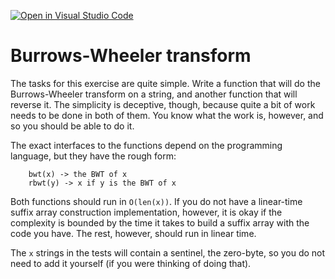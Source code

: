 [![Open in Visual Studio Code](https://classroom.github.com/assets/open-in-vscode-c66648af7eb3fe8bc4f294546bfd86ef473780cde1dea487d3c4ff354943c9ae.svg)](https://classroom.github.com/online_ide?assignment_repo_id=9728704&assignment_repo_type=AssignmentRepo)
# Burrows-Wheeler transform

The tasks for this exercise are quite simple. Write a function that will do the Burrows-Wheeler transform on a string, and another function that will reverse it. The simplicity is deceptive, though, because quite a bit of work needs to be done in both of them. You know what the work is, however, and so you should be able to do it.

The exact interfaces to the functions depend on the programming language, but they have the rough form:

```
    bwt(x) -> the BWT of x
    rbwt(y) -> x if y is the BWT of x
```

Both functions should run in `O(len(x))`. If you do not have a linear-time suffix array construction implementation, however, it is okay if the complexity is bounded by the time it takes to build a suffix array with the code you have. The rest, however, should run in linear time.

The `x` strings in the tests will contain a sentinel, the zero-byte, so you do not need to add it yourself (if you were thinking of doing that).

